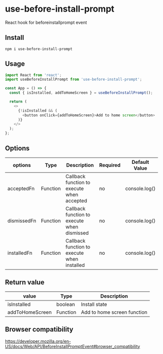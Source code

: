 # use-before-install-prompt

React hook for beforeinstallprompt event

## Install

```
npm i use-before-install-prompt
```

## Usage

<!-- [Demo]() -->

```js
import React from 'react';
import useBeforeInstallPrompt from 'use-before-install-prompt';

const App = () => {
  const { isInstalled, addToHomeScreen } = useBeforeInstallPrompt();

  return (
    <>
      {!isInstalled && (
        <button onClick={addToHomeScreen}>Add to home screen</button>
      )}
    </>
  );
};
```

## Options

| options     | Type     | Description                                 | Required | Default Value |
| ----------- | -------- | ------------------------------------------- | -------- | ------------- |
| acceptedFn  | Function | Callback function to execute when accepted  | no       | console.log() |
| dismissedFn | Function | Callback function to execute when dismissed | no       | console.log() |
| installedFn | Function | Callback function to execute when installed | no       | console.log() |

## Return value

| value           | Type     | Description                 |
| --------------- | -------- | --------------------------- |
| isInstalled     | boolean  | Install state               |
| addToHomeScreen | Function | Add to home screen function |

## Browser compatibility

https://developer.mozilla.org/en-US/docs/Web/API/BeforeInstallPromptEvent#browser_compatibility
